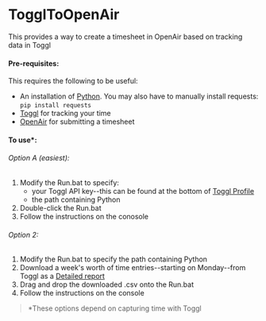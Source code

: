 # TogglToOpenAir
This provides a way to create a timesheet in OpenAir based on tracking data in Toggl

#### Pre-requisites:
This requires the following to be useful:
- An installation of [Python](https://www.python.org/downloads/).  You may also have to manually install requests:  `pip install requests`
- [Toggl](https://toggl.com/) for tracking your time
- [OpenAir](https://www.openair.com/index.pl) for submitting a timesheet

#### To use*:

###### Option A (easiest):
1) Modify the Run.bat to specify:
    - your Toggl API key--this can be found at the bottom of [Toggl Profile](https://toggl.com/app/profile)
    - the path containing Python
2) Double-click the Run.bat
3) Follow the instructions on the conosole

###### Option 2:
1) Modify the Run.bat to specify the path containing Python
2) Download a week's worth of time entries--starting on Monday--from Toggl as a [Detailed report](https://toggl.com/app/reports/detailed)
3) Drag and drop the downloaded .csv onto the Run.bat
4) Follow the instructions on the console

> \*These options depend on capturing time with Toggl
